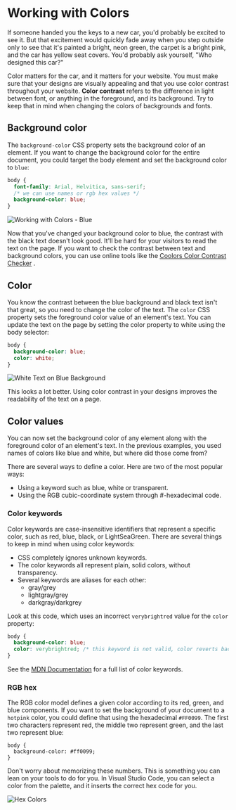 # Working with Colors

If someone handed you the keys to a new car, you'd probably be excited to see it. But that excitement would quickly fade away when you step outside only to see that it's painted a bright, neon green, the carpet is a bright pink, and the car has yellow seat covers. You'd probably ask yourself, "Who designed this car?"

Color matters for the car, and it matters for your website. You must make sure that your designs are visually appealing and that you use color contrast throughout your website. **Color contrast** refers to the difference in light between font, or anything in the foreground, and its background. Try to keep that in mind when changing the colors of backgrounds and fonts.

## Background color

The `background-color` CSS property sets the background color of an element. If you want to change the background color for the entire document, you could target the body element and set the background color to `blue`:

```css
body {
  font-family: Arial, Helvitica, sans-serif;
  /* we can use names or rgb hex values */
  background-color: blue;
}
```

![Working with Colors - Blue](https://user-images.githubusercontent.com/94882786/176082276-8de5e1af-3ab0-4376-ba49-3bf7d0fd04c6.png)

Now that you've changed your background color to blue, the contrast with the black text doesn't look good. It'll be hard for your visitors to read the text on the page. If you want to check the contrast between text and background colors, you can use online tools like the [Coolors Color Contrast Checker](https://coolors.co/contrast-checker/112a46-acc8e5) .

## Color

You know the contrast between the blue background and black text isn't that great, so you need to change the color of the text. The `color` CSS property sets the foreground color value of an element's text. You can update the text on the page by setting the color property to white using the body selector:

```css
body {
  background-color: blue;
  color: white;
}
```

![White Text on Blue Background](https://user-images.githubusercontent.com/94882786/176082318-c45b7fb6-bcf3-4458-8561-49985ae4e430.png)

This looks a lot better. Using color contrast in your designs improves the readability of the text on a page.

## Color values

You can now set the background color of any element along with the foreground color of an element's text. In the previous examples, you used names of colors like blue and white, but where did those come from?

There are several ways to define a color. Here are two of the most popular ways:

-   Using a keyword such as blue, white or transparent.
-   Using the RGB cubic-coordinate system through #-hexadecimal code.

### Color keywords

Color keywords are case-insensitive identifiers that represent a specific color, such as red, blue, black, or LightSeaGreen. There are several things to keep in mind when using color keywords:

-   CSS completely ignores unknown keywords.
-   The color keywords all represent plain, solid colors, without transparency.
-   Several keywords are aliases for each other:
    -   gray/grey
    -   lightgray/grey
    -   darkgray/darkgrey

Look at this code, which uses an incorrect `verybrightred` value for the `color` property:

```css
body {
  background-color: blue;
  color: verybrightred; /* this keyword is not valid, color reverts back to default of black */
}
```

See the [MDN Documentation](https://developer.mozilla.org/en-US/docs/Web/CSS/color_value) for a full list of color keywords.

### RGB hex

The RGB color model defines a given color according to its red, green, and blue components. If you want to set the background of your document to a `hotpink` color, you could define that using the hexadecimal `#FF0099`. The first two characters represent red, the middle two represent green, and the last two represent blue:

```
body {
  background-color: #ff0099;
}
```

Don't worry about memorizing these numbers. This is something you can lean on your tools to do for you. In Visual Studio Code, you can select a color from the palette, and it inserts the correct hex code for you.

![Hex Colors](https://user-images.githubusercontent.com/94882786/176082373-199e08e7-6be3-4f4e-90f1-14e7ba0e4a5c.gif)
